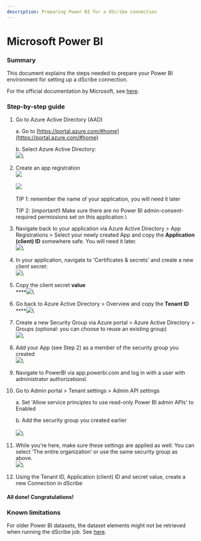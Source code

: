 ```yaml
---
description: Preparing Power BI for a dScribe connection
---
```


# Microsoft Power BI

### Summary

This document explains the steps needed to prepare your Power BI environment for setting up a dScribe connection.

For the official documentation by Microsoft, see [here](https://docs.microsoft.com/en-us/power-bi/admin/service-admin-metadata-scanning-setup).

### Step-by-step guide

1.  Go to Azure Active Directory (AAD)

    a.     Go to [https://portal.azure.com/#home](https://portal.azure.com/#home)

    b.     Select Azure Active Directory:\
    &#x20;       ![](<../../.gitbook/assets/image (9) (1).png>)\

2.  Create an app registration\
    ![](<../../.gitbook/assets/image (13) (1).png>)\
    \
    ![](<../../.gitbook/assets/image (12) (1).png>)\
    \
    TIP 1: remember the name of your application, you will need it later

    &#x20;

    TIP 2: (important!) Make sure there are no Power BI admin-consent-required permissions set on this application.\

3. Navigate back to your application via Azure Active Directory > App Registrations > Select your newly created App and copy the **Application (client) ID** somewhere safe. You will need it later.\
   ![](<../../.gitbook/assets/image (5).png>)\

4. In your application, navigate to 'Certificates & secrets' and create a new client secret:\
   ![](<../../.gitbook/assets/image (2) (1).png>)\

5. Copy the client secret **value**\
   ****![](<../../.gitbook/assets/image (4) (1) (1).png>)\

6. Go back to Azure Active Directory > Overview and copy the **Tenant ID**\
   ****![](<../../.gitbook/assets/image (15).png>)\

7. Create a new Security Group via Azure portal > Azure Active Directory > Groups (optional: you can choose to reuse an existing group)\
   ![](<../../.gitbook/assets/image (14) (1).png>)\

8. Add your App (see Step 2) as a member of the security group you created\
   ![](<../../.gitbook/assets/image (8) (1).png>)\

9. Navigate to PowerBI via app.powerbi.com and log in with a user with administrator authorizations\

10. Go to Admin portal > Tenant settings > Admin API settings

    a.     Set 'Allow service principles to use read-only Power BI admin APIs' to Enabled

    b.     Add the security group you created earlier\
    \
    ![](<../../.gitbook/assets/image (3) (1).png>)\

11. While you're here, make sure these settings are applied as well: You can select ‘The entire organization’ or use the same security group as above.\
    ![](<../../.gitbook/assets/image (10).png>)\

12. Using the Tenant ID, Application (client) ID and secret value, create a new Connection in dScribe

#### All done! Congratulations!



### Known limitations

For older Power BI datasets, the dataset elements might not be retrieved when running the dScribe job. See [here](https://docs.microsoft.com/en-us/power-bi/admin/service-admin-metadata-scanning-setup#model-caching).
